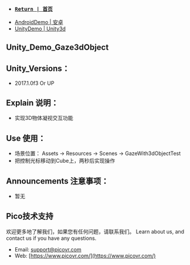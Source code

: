 
- ###  [ `Return | 首页` ](https://github.com/PicoSupport/PicoSupport)
* [AndroidDemo | 安卓](https://github.com/PicoSupport/PicoSupport/blob/master/android.md)
* [UnityDemo | Unity3d](https://github.com/PicoSupport/PicoSupport/blob/master/unity.md)

## Unity_Demo_Gaze3dObject

## Unity_Versions：
- 2017.1.0f3 Or UP

## Explain 说明：

- 实现3D物体凝视交互功能

## Use 使用：
- 场景位置： Assets -> Resources -> Scenes -> GazeWith3dObjectTest
- 把控制光标移动到Cube上，两秒后实现操作

## Announcements 注意事项：
- 暂无

## Pico技术支持
欢迎更多地了解我们，如果您有任何问题，请联系我们。
Learn about us, and contact us if you have any questions. 

- Email:  support@picovr.com
- Web:  [https://www.picovr.com/](https://www.picovr.com/)

